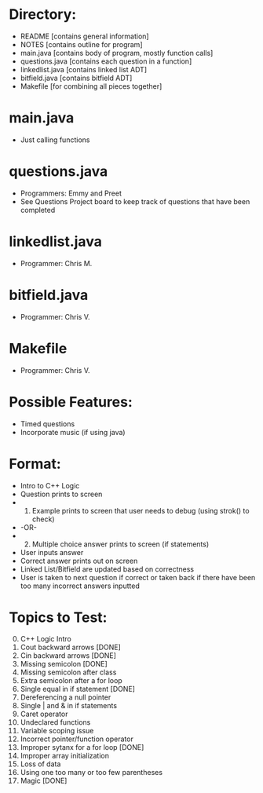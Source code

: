# Directory:
- README [contains general information]
- NOTES [contains outline for program]
- main.java [contains body of program, mostly function calls]
- questions.java [contains each question in a function]
- linkedlist.java [contains linked list ADT]
- bitfield.java [contains bitfield ADT]
- Makefile [for combining all pieces together]

#  main.java
- Just calling functions

# questions.java
- Programmers: Emmy and Preet
- See Questions Project board to keep track of questions that have been completed

# linkedlist.java
- Programmer: Chris M.

# bitfield.java
- Programmer: Chris V.

# Makefile
- Programmer: Chris V.

# Possible Features:
- Timed questions
- Incorporate music (if using java)

# Format:
- Intro to C++ Logic
- Question prints to screen
- 1) Example prints to screen that user needs to debug (using strok() to check)
- -OR-
- 2) Multiple choice answer prints to screen (if statements)
- User inputs answer 
- Correct answer prints out on screen
- Linked List/Bitfield are updated based on correctness
- User is taken to next question if correct or taken back if there have been too many incorrect answers inputted

# Topics to Test:
0. C++ Logic Intro
1. Cout backward arrows [DONE]
2. Cin backward arrows  [DONE]
3. Missing semicolon    [DONE]
4. Missing semicolon after class
5. Extra semicolon after a for loop
6. Single equal in if statement [DONE]
7. Dereferencing a null pointer
8. Single | and & in if statements
9. Caret operator
10. Undeclared functions
11. Variable scoping issue
12. Incorrect pointer/function operator
13. Improper sytanx for a for loop [DONE]
14. Improper array initialization
15. Loss of data
16. Using one too many or too few parentheses
17. Magic [DONE]
